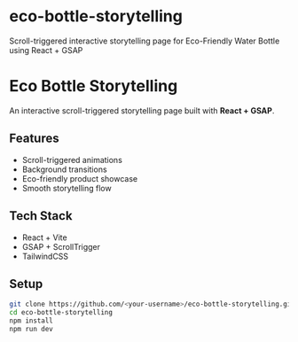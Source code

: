 # eco-bottle-storytelling
Scroll-triggered interactive storytelling page for Eco-Friendly Water Bottle using React + GSAP
# Eco Bottle Storytelling 

An interactive scroll-triggered storytelling page built with **React + GSAP**.

## Features
- Scroll-triggered animations
- Background transitions
- Eco-friendly product showcase
- Smooth storytelling flow

## Tech Stack
- React + Vite
- GSAP + ScrollTrigger
- TailwindCSS

## Setup
```bash
git clone https://github.com/<your-username>/eco-bottle-storytelling.git
cd eco-bottle-storytelling
npm install
npm run dev
